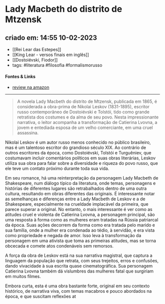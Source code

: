 # Lady Macbeth do distrito de Mtzensk

## criado em: 14:55 10-02-2023

- [[Rei Lear das Estepes]]
- [[King Lear - versos finais em inglês]]
- [[Dostoiévski, Fiodor]]
- tags: #literatura #filosofia #formalismorusso 
#### Fontes & Links

- [review na amazon](https://www.amazon.com.br/gp/product/8573264306/ref=ppx_yo_dt_b_asin_title_o00_s00?ie=UTF8&psc=1)
---

>A novela Lady Macbeth do distrito de Mtzensk, publicada em 1865, é considerada a obra-prima de Nikolai Leskov (1831-1895), escritor russo contemporâneo de Dostoiévski e Tolstói, tido como grande retratista dos costumes e da alma de seu povo. Nesta impressionante narrativa, o leitor acompanha a transformação de Catierina Lvovna, a jovem e entediada esposa de um velho comerciante, em uma cruel assassina.

Nikolai Leskov é um autor russo menos conhecido no público brasileiro, mas é um talentoso escritor do grandioso século XIX. Ao contrário de outros escritores da época, como Dostoiévski, Tolstói e Turguêniev, que costumavam incluir comentários políticos em suas obras literárias, Leskov utiliza sua obra para falar sobre a diversidade e riqueza do povo russo, que ele teve um contato próximo durante toda sua vida.

Em seu romance, há uma reinterpretação da personagem Lady Macbeth de Shakespeare, num diálogo típico da literatura, onde temas, personagens e histórias de diferentes lugares são retrabalhados dentro de uma outra cultura, resultando em obras diferentes das originais. É interessante notar as semelhanças e diferenças entre a Lady Macbeth de Leskov e a de Shakespeare, especialmente na crueldade implacável da primeira, que parece superar a original. No entanto, o mais interessante é ver como as atitudes cruel e violenta de Catierina Lvovna, a personagem principal, são uma resposta à forma como as mulheres eram tratadas na Rússia patriarcal da época. Suas ações decorrem da forma como era tratada pelo marido e sua família, onde a mulher era condenada ao tédio, à servidão, e era vista como propriedade e negada de amor. Isso leva à transformação da personagem em uma ativista que toma as primeiras atitudes, mas se torna obcecada e comete atos condenáveis sem remorsos.

A força da obra de Leskov está na sua narrativa magistral, que captura a linguagem da população que retrata, com seus trejeitos, erros e confusões, dando vivacidade à sua escrita quase cinematográfica. Sua personagem Catierina Lvovna também dá vislumbres das mulheres fatal que surgiriam em muitos filmes.

Embora curta, esta é uma obra bastante forte, original em seu contexto histórico, de narrativa viva, com temas macabros e pouco abordados na época, e que suscitam reflexões at